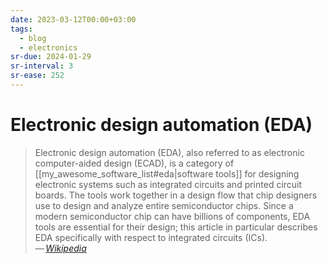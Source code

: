 ```yaml
---
date: 2023-03-12T00:00+03:00
tags:
  - blog
  - electronics
sr-due: 2024-01-29
sr-interval: 3
sr-ease: 252
---
```


# Electronic design automation (EDA)

> Electronic design automation (EDA), also referred to as electronic
> computer-aided design (ECAD), is a category of
> [[my_awesome_software_list#eda|software tools]] for designing electronic
> systems such as integrated circuits and printed circuit boards. The tools work
> together in a design flow that chip designers use to design and analyze entire
> semiconductor chips. Since a modern semiconductor chip can have billions of
> components, EDA tools are essential for their design; this article in
> particular describes EDA specifically with respect to integrated circuits
> (ICs).\
> — <cite>[Wikipedia](https://en.wikipedia.org/wiki/Electronic_design_automation)</cite>

